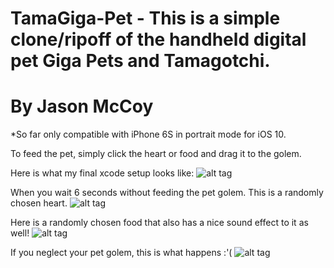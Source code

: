 # TamaGiga-Pet - This is a simple clone/ripoff of the handheld digital pet Giga Pets and Tamagotchi.
# By Jason McCoy
*So far only compatible with iPhone 6S in portrait mode for iOS 10.

To feed the pet, simply click the heart or food and drag it to the golem.

Here is what my final xcode setup looks like:
![alt tag](http://mccoygames.com/wp-content/uploads/2016/06/Screen-Shot-2016-06-26-at-12.26.54-AM.png)


When you wait 6 seconds without feeding the pet golem. This is a randomly chosen heart.
![alt tag](http://mccoygames.com/wp-content/uploads/2016/06/Screen-Shot-2016-06-26-at-12.28.06-AM.png)

Here is a randomly chosen food that also has a nice sound effect to it as well!
![alt tag](http://mccoygames.com/wp-content/uploads/2016/06/Screen-Shot-2016-06-26-at-12.28.16-AM.png)

If you neglect your pet golem, this is what happens :'(
![alt tag](http://mccoygames.com/wp-content/uploads/2016/06/Screen-Shot-2016-06-26-at-12.28.20-AM.png)
